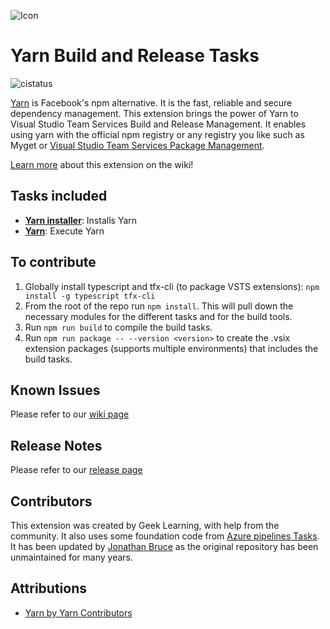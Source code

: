 ![Icon](https://github.com/geeklearningio/gl-vsts-tasks-yarn/blob/master/Extension/extension-icon.png)

# Yarn Build and Release Tasks

![cistatus](https://geeklearning.visualstudio.com/_apis/public/build/definitions/f841b266-7595-4d01-9ee1-4864cf65aa73/77/badge)

[Yarn](https://yarnpkg.com/) is Facebook's npm alternative. It is the fast, reliable and secure dependency management.
This extension brings the power of Yarn to Visual Studio Team Services Build and Release Management. It enables using yarn with the official npm registry or any registry you like such as Myget or [Visual Studio Team Services Package Management](https://marketplace.visualstudio.com/items?itemName=ms.feed#).

[Learn more](https://github.com/quixit/gl-vsts-tasks-yarn/wiki) about this extension on the wiki!

## Tasks included

- **[Yarn installer](https://github.com/quixit/gl-vsts-tasks-yarn/wiki/Yarn-Installer)**: Installs Yarn
- **[Yarn](https://github.com/quixit/gl-vsts-tasks-yarn/wiki/Yarn)**: Execute Yarn

## To contribute

1. Globally install typescript and tfx-cli (to package VSTS extensions): `npm install -g typescript tfx-cli`
2. From the root of the repo run `npm install`. This will pull down the necessary modules for the different tasks and for the build tools.
3. Run `npm run build` to compile the build tasks.
4. Run `npm run package -- --version <version>` to create the .vsix extension packages (supports multiple environments) that includes the build tasks.

## Known Issues

Please refer to our [wiki page](https://github.com/quixit/gl-vsts-tasks-yarn/wiki/Known-Issues)

## Release Notes

Please refer to our [release page](https://github.com/quixit/gl-vsts-tasks-yarn/releases)

## Contributors

This extension was created by Geek Learning, with help from the community.
It also uses some foundation code from [Azure pipelines Tasks](https://github.com/Microsoft/azure-pipelines-tasks).
It has been updated by [Jonathan Bruce](http://github.com/Quixit) as the original repository has been unmaintained for many years.

## Attributions

- [Yarn by Yarn Contributors](https://yarnpkg.com/)
